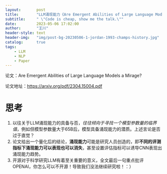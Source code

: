 ```yaml
---
layout:       post
title:        "LLM涌现能力《Are Emergent Abilities of Large Language Models a Mirage?》论文思考"
subtitle:     " \"Code is cheap, show me the talk.\""
date:         2023-05-06 17:02:00
author:       "王川"
header-style: text
header-img:   "img/post-bg-20230506-1-jordan-1993-champs-history.jpg"
catalog:      true
tags:
    - LLM
    - NLP
    - Paper
---
```



论文：Are Emergent Abilities of Large Language Models a Mirage?

论文地址：https://arxiv.org/pdf/2304.15004.pdf

# 思考

1. 以往关于LLM涌现能力的具备与否，_往往倾向于寻找一个模型参数量的临界值_，例如但模型参数量大于65B后，模型具备涌现能力的潜质。上述言论是否过于直觉？
2. 论文给出一个量化后的结论，**涌现能力**可能是研究人员创造的，即**不同的评测指标下涌现能力可以表现也可以消失**，甚至设置评估指标可以诱导CNN表现出涌现能力趋势。
3. 开源对于科学研究LLM有着至关重要的意义，全文最后一句重点批评OPENAI，你怎么可以不开源！导致我们没法继续研究啦！：）